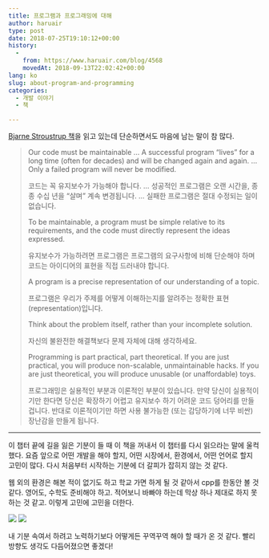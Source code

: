 ```yaml
---
title: 프로그램과 프로그래밍에 대해
author: haruair
type: post
date: 2018-07-25T19:10:12+00:00
history:
  - 
    from: https://www.haruair.com/blog/4568
    movedAt: 2018-09-13T22:02:42+00:00
lang: ko
slug: about-program-and-programming
categories:
  - 개발 이야기
  - 책

---
```

[Bjarne Stroustrup 책][1]을 읽고 있는데 단순하면서도 마음에 남는 말이 참 많다.

> Our code must be maintainable &#8230; A successful program &#8220;lives&#8221; for a long time (often for decades) and will be changed again and again. &#8230; Only a failed program will never be modified.
> 
> 코드는 꼭 유지보수가 가능해야 합니다. &#8230; 성공적인 프로그램은 오랜 시간을, 종종 수십 년을 &#8220;살며&#8221; 계속 변경됩니다. &#8230; 실패한 프로그램은 절대 수정되는 일이 없습니다.
> 
> To be maintainable, a program must be simple relative to its requirements, and the code must directly represent the ideas expressed.
> 
> 유지보수가 가능하려면 프로그램은 프로그램의 요구사항에 비해 단순해야 하며 코드는 아이디어의 표현을 직접 드러내야 합니다.
> 
> A program is a precise representation of our understanding of a topic.
> 
> 프로그램은 우리가 주제를 어떻게 이해하는지를 알려주는 정확한 표현(representation)입니다.
> 
> Think about the problem itself, rather than your incomplete solution.
> 
> 자신의 불완전한 해결책보다 문제 자체에 대해 생각하세요.
> 
> Programming is part practical, part theoretical. If you are just practical, you will produce non-scalable, unmaintainable hacks. If you are just theoretical, you will produce unusable (or unaffordable) toys.
> 
> 프로그래밍은 실용적인 부분과 이론적인 부분이 있습니다. 만약 당신이 실용적이기만 한다면 당신은 확장하기 어렵고 유지보수 하기 어려운 코드 덩어리를 만들 겁니다. 반대로 이론적이기만 하면 사용 불가능한 (또는 감당하기에 너무 비싼) 장난감을 만들게 됩니다. 

* * *

이 챕터 끝에 길을 잃은 기분이 들 때 이 책을 꺼내서 이 챕터를 다시 읽으라는 말에 울컥했다. 요즘 앞으로 어떤 개발을 해야 할지, 어떤 시장에서, 환경에서, 어떤 언어로 할지 고민이 많다. 다시 처음부터 시작하는 기분에 더 갈피가 잡히지 않는 것 같다.

웹 외의 환경은 해본 적이 없기도 하고 학교 가면 하게 될 것 같아서 cpp를 한동안 볼 것 같다. 영어도, 수학도 준비해야 하고. 적어보니 바빠야 하는데 막상 하나 제대로 하지 못하는 것 같고. 이렇게 고민에 고민을 더한다.

<img src="https://media.giphy.com/media/8F6Ly3W3OcomdB0F8o/giphy.gif?w=660&#038;ssl=1" class="aligncenter" data-recalc-dims="1" />

<img src="https://media.giphy.com/media/ZyFW7VL64kyoWY7PH7/giphy.gif?w=660&#038;ssl=1" class="aligncenter" data-recalc-dims="1" />

내 기분 속여서 하려고 노력하기보다 어떻게든 꾸역꾸역 해야 할 때가 온 것 같다. 빨리 방향도 생각도 다듬어졌으면 좋겠다!

 [1]: https://amzn.to/2Aa4fV8